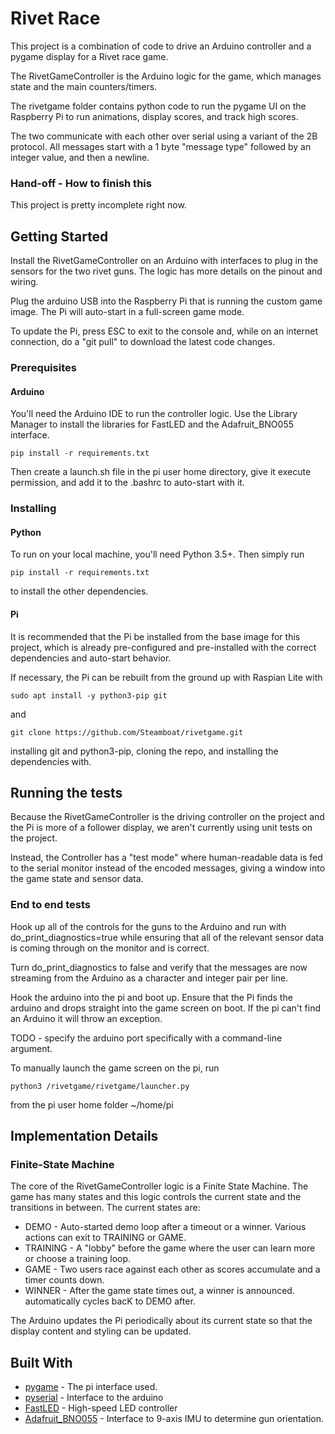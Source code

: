 # Rivet Race

This project is a combination of code to drive an Arduino controller and a pygame display for a Rivet race game.

The RivetGameController is the Arduino logic for the game, which manages state and the main counters/timers.

The rivetgame folder contains python code to run the pygame UI on the Raspberry Pi to run animations, display scores, and track high scores.

The two communicate with each other over serial using a variant of the 2B protocol. All messages start with a 1 byte "message type" followed by an integer value, and then a newline.

### Hand-off - How to finish this

This project is pretty incomplete right now.


## Getting Started

Install the RivetGameController on an Arduino with interfaces to plug in the sensors for the two rivet guns. The logic has more details on the pinout and wiring.

Plug the arduino USB into the Raspberry Pi that is running the custom game image. The Pi will auto-start in a full-screen game mode. 

To update the Pi, press ESC to exit to the console and, while on an internet connection, do a "git pull" to download the latest code changes.

### Prerequisites

#### Arduino

You'll need the Arduino IDE to run the controller logic. Use the Library Manager to install the libraries for FastLED and the Adafruit_BNO055 interface.


```
pip install -r requirements.txt
```

Then create a launch.sh file in the pi user home directory, give it execute permission, and add it to the
.bashrc to auto-start with it.

### Installing
#### Python

To run on your local machine, you'll need Python 3.5+. Then simply run 

```
pip install -r requirements.txt
```

to install the other dependencies.

#### Pi

It is recommended that the Pi be installed from the base image for this project, which is already pre-configured and 
pre-installed with the correct dependencies and auto-start behavior.

If necessary, the Pi can be rebuilt from the ground up with Raspian Lite with

```
sudo apt install -y python3-pip git
```

and

```
git clone https://github.com/Steamboat/rivetgame.git
```

installing git and python3-pip, cloning the repo, and installing
the dependencies with.


## Running the tests

Because the RivetGameController is the driving controller on the project and the Pi is more of a follower display, we
aren't currently using unit tests on the project.

Instead, the Controller has a "test mode" where human-readable data is fed to the serial monitor instead of the encoded
messages, giving a window into the game state and sensor data.

### End to end tests

Hook up all of the controls for the guns to the Arduino and run with do_print_diagnostics=true while ensuring that all
of the relevant sensor data is coming through on the monitor and is correct.

Turn do_print_diagnostics to false and verify that the messages are now streaming from the Arduino as a character and
integer pair per line.

Hook the arduino into the pi and boot up. Ensure that the Pi finds the arduino and drops straight into the game screen
on boot. If the pi can't find an Arduino it will throw an exception.

TODO - specify the arduino port specifically with a command-line argument.

To manually launch the game screen on the pi, run

```
python3 /rivetgame/rivetgame/launcher.py
```

from the pi user home folder ~/home/pi

## Implementation Details

### Finite-State Machine

The core of the RivetGameController logic is a Finite State Machine. The game has many states and this
logic controls the current state and the transitions in between. The current states are:

* DEMO - Auto-started demo loop after a timeout or a winner. Various actions can exit to TRAINING or GAME.
* TRAINING - A "lobby" before the game where the user can learn more or choose a training loop.
* GAME - Two users race against each other as scores accumulate and a timer counts down.
* WINNER - After the game state times out, a winner is announced. automatically cycles bacK to DEMO after.

The Arduino updates the Pi periodically about its current state so that the display content and styling can be updated.


## Built With

* [pygame](https://www.pygame.org/wiki/GettingStarted) - The pi interface used.
* [pyserial](https://pythonhosted.org/pyserial/) - Interface to the arduino
* [FastLED](http://fastled.io/) - High-speed LED controller
* [Adafruit_BNO055](https://learn.adafruit.com/adafruit-bno055-absolute-orientation-sensor/arduino-code) - Interface to 9-axis IMU to determine gun orientation.

